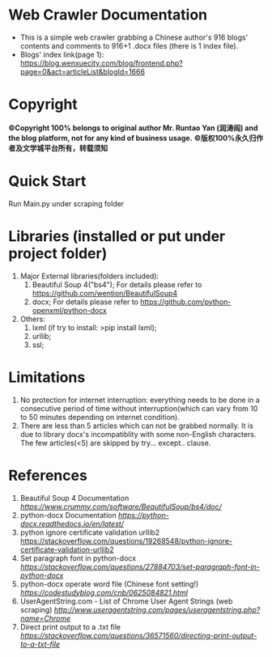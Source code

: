 # Web Crawler Documentation
* This is a simple web crawler grabbing a Chinese author's 916 blogs' contents and comments to 916+1 .docx files (there is 1 index file).
* Blogs' index link(page 1): https://blog.wenxuecity.com/blog/frontend.php?page=0&act=articleList&blogId=1666

# Copyright
**©Copyright 100% belongs to original author Mr. Runtao Yan (润涛阎) and the blog platform, not for any kind of business usage.**
**©版权100%永久归作者及文学城平台所有，转载须知**

# Quick Start
Run Main.py under scraping folder

# Libraries (installed or put under project folder)
1. Major External libraries(folders included): 
     1. Beautiful Soup 4("bs4"); For details please refer to https://github.com/wention/BeautifulSoup4
     2. docx; For details please refer to https://github.com/python-openxml/python-docx
2. Others: 
     1. lxml (if try to install: >pip install lxml);
     2. urllib; 
     3. ssl; 
     
# Limitations
1. No protection for internet interruption: everything needs to be done in a consecutive period of time without interruption(which can vary from 10 to 50 minutes depending on internet condition).
2. There are less than 5 articles which can not be grabbed normally. It is due to library docx's incompatiblity with some non-English characters. The few articles(<5) are skipped by try... except.. clause.

# References
1. Beautiful Soup 4 Documentation
*https://www.crummy.com/software/BeautifulSoup/bs4/doc/*
2. python-docx Documentation
*https://python-docx.readthedocs.io/en/latest/*
3. python ignore certificate validation urllib2
https://stackoverflow.com/questions/19268548/python-ignore-certificate-validation-urllib2
4. Set paragraph font in python-docx
*https://stackoverflow.com/questions/27884703/set-paragraph-font-in-python-docx*
5. python-docx operate word file (Chinese font setting!)
*https://codestudyblog.com/cnb/0625084821.html*
6. UserAgentString.com - List of Chrome User Agent Strings (web scraping)
*http://www.useragentstring.com/pages/useragentstring.php?name=Chrome*
7. Direct print output to a .txt file
*https://stackoverflow.com/questions/36571560/directing-print-output-to-a-txt-file*
